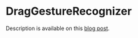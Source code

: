 # DragGestureRecognizer

Description is available on this [blog post](http://www.wnagrodzki.com/drag_gesture_recognizer/).
